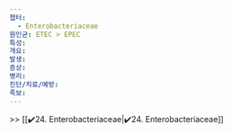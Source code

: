 ```yaml
---
챕터:
  - Enterobacteriaceae
원인균: ETEC > EPEC
특성: 
개요: 
발생: 
증상: 
병리: 
진단/치료/예방: 
족보: 
---
```

\>> [[✔️24. Enterobacteriaceae|✔️24. Enterobacteriaceae]]
